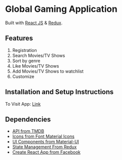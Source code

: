 # Global Gaming Application

Built with [React JS](https://reactjs.org) & [Redux](https://redux.js.org).

## Features
  1. Registration
  2. Search Movies/TV Shows
  3. Sort by genre
  4. Like Movies/TV Shows
  5. Add Movies/TV Shows to watchlist
  6. Customize 

## Installation and Setup Instructions
To Visit App:
  [Link](https://davidscicluna.github.io/globalgaming/)

## Dependencies
  * [API from TMDB](https://www.themoviedb.org)
  * [Icons from Font Material Icons](https://material.io/resources/icons/?style=baseline)
  * [UI Components from Material-UI](https://material-ui.com)
  * [State Management From Redux](https://redux.js.org)
  * [Create React App from Facebook](https://create-react-app.dev)
